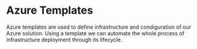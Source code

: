 # Azure Templates
Azure templates are used to define infrastructure and condiguration of our Azure solution. Using a template we can automate the whole process of infrastructure deployment through its
lifecycle. 